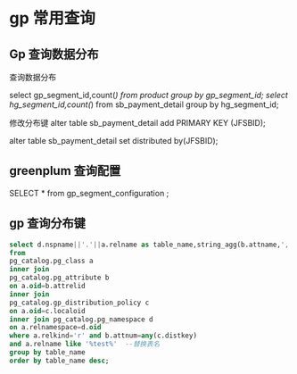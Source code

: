 # gp 常用查询

## Gp 查询数据分布

查询数据分布

select gp_segment_id,count(*) from product group by gp_segment_id;
select hg_segment_id,count(*) from sb_payment_detail group by hg_segment_id;

修改分布键
alter table sb_payment_detail add PRIMARY KEY (JFSBID);

alter table sb_payment_detail set distributed by(JFSBID);

## greenplum 查询配置

SELECT * from gp_segment_configuration ;

## gp 查询分布键

```sql
select d.nspname||'.'||a.relname as table_name,string_agg(b.attname,',') as column_name
from
pg_catalog.pg_class a
inner join
pg_catalog.pg_attribute b
on a.oid=b.attrelid
inner join
pg_catalog.gp_distribution_policy c
on a.oid=c.localoid
inner join pg_catalog.pg_namespace d
on a.relnamespace=d.oid
where a.relkind='r' and b.attnum=any(c.distkey)
and a.relname like '%test%'  --替换表名
group by table_name
order by table_name desc;
```
